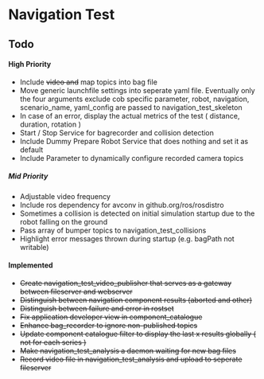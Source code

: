 Navigation Test
===============

## Todo

#### High Priority
- Include ~~video and~~ map topics into bag file
- Move generic launchfile settings into seperate yaml file. 
  Eventually only the four arguments exclude cob specific parameter, robot, navigation, scenario_name, yaml_config are passed to navigation_test_skeleton
- In case of an error, display the actual metrics of the test ( distance, duration, rotation )
- Start / Stop Service for bagrecorder and collision detection
- Include Dummy Prepare Robot Service that does nothing and set it as default
- Include Parameter to dynamically configure recorded camera topics

##### Mid Priority
- Adjustable video frequency
- Include ros dependency for avconv in github.org/ros/rosdistro
- Sometimes a collision is detected on initial simulation startup due to the robot falling on the ground
- Pass array of bumper topics to navigation_test_collisions
- Highlight error messages thrown during startup (e.g. bagPath not writable)

#### Implemented
- ~~Create navigation_test_video_publisher that serves as a gateway between fileserver and webserver~~
- ~~Distinguish between navigation component results (aborted and other)~~
- ~~Distinguish between failure and error in rostset~~
- ~~Fix application developer view in component_catalogue~~
- ~~Enhance bag_recorder to ignore non-published topics~~
- ~~Update component catalogue filter to display the last x results globally ( not for each series )~~
- ~~Make navigation_test_analysis a daemon waiting for new bag files~~
- ~~Record video file in navigation_test_analysis and upload to seperate fileserver~~
